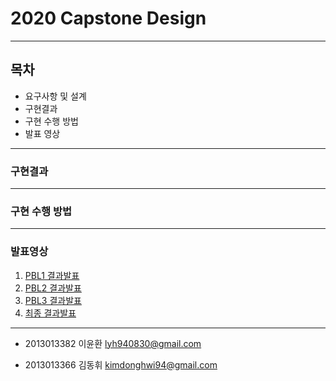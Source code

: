 # 2020 Capstone Design

---

## 목차
- 요구사항 및 설계
- 구현결과
- 구현 수행 방법
- 발표 영상

---

### 구현결과

---
### 구현 수행 방법

---
### 발표영상
1.   [PBL1 결과발표](https://youtu.be/YIwPM7o87uE)
2.   [PBL2 결과발표](https://youtu.be/zJtn4eeDvb8 )
3.   [PBL3 결과발표](https://youtu.be/9KmefKyzbtk)
4.   [최종 결과발표](https://youtu.be/xeYtalinIlA)

---

- 2013013382 이윤환 lyh940830@gmail.com

- 2013013366 김동휘 kimdonghwi94@gmail.com
